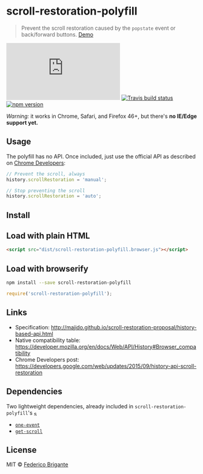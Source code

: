 # scroll-restoration-polyfill 

> Prevent the scroll restoration caused by the `popstate` event or back/forward buttons. [Demo](https://rawgit.com/bfred-it/scroll-restoration-polyfill/master/demo.html)

[![gzipped size](https://badges.herokuapp.com/size/github/bfred-it/scroll-restoration-polyfill/master/dist/scroll-restoration-polyfill.browser.js?gzip=true&label=gzipped%20size)](#readme)
[![Travis build status](https://api.travis-ci.org/bfred-it/scroll-restoration-polyfill.svg)](https://travis-ci.org/bfred-it/scroll-restoration-polyfill)
[![npm version](https://img.shields.io/npm/v/scroll-restoration-polyfill.svg)](https://www.npmjs.com/package/scroll-restoration-polyfill) 

*Warning:* it works in Chrome, Safari, and Firefox 46+, but there's **no IE/Edge support yet.**

## Usage

The polyfill has no API. Once included, just use the official API as described on [Chrome Developers](https://developers.google.com/web/updates/2015/09/history-api-scroll-restoration):

```js
// Prevent the scroll, always
history.scrollRestoration = 'manual';

// Stop preventing the scroll
history.scrollRestoration = 'auto';
```

## Install

## Load with plain HTML

```html
<script src="dist/scroll-restoration-polyfill.browser.js"></script>
```

## Load with browserify

```sh
npm install --save scroll-restoration-polyfill
```

```js
require('scroll-restoration-polyfill');
```

## Links

- Specification: http://majido.github.io/scroll-restoration-proposal/history-based-api.html
- Native compatibility table: https://developer.mozilla.org/en/docs/Web/API/History#Browser_compatibility
- Chrome Developers post: https://developers.google.com/web/updates/2015/09/history-api-scroll-restoration


## Dependencies

Two lightweight dependencies, already included in `scroll-restoration-polyfill`'s <img alt="scroll-restoration-polyfill's gzipped size" src="https://badges.herokuapp.com/size/github/bfred-it/scroll-restoration-polyfill/master/dist/scroll-restoration-polyfill.browser.js?gzip=true&label=gzipped%20size" height="13" style="vertical-align: middle;">

* [`one-event`](https://github.com/bfred-it/one-event)
* [`get-scroll`](https://github.com/bfred-it/get-scroll)

## License

MIT © [Federico Brigante](http://twitter.com/bfred_it)
